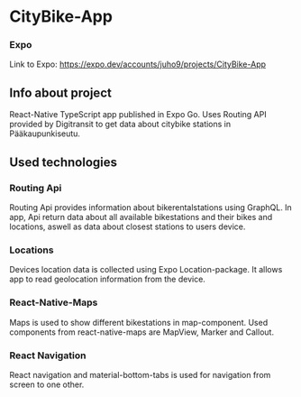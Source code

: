 # CityBike-App
### Expo
Link to Expo:
https://expo.dev/accounts/juho9/projects/CityBike-App

## Info about project
React-Native TypeScript app published in Expo Go. Uses Routing API provided by Digitransit to get data about citybike stations in Pääkaupunkiseutu. 

## Used technologies
### Routing Api
Routing Api provides information about bikerentalstations using GraphQL. In app, Api return data about all available bikestations and their bikes and locations, aswell as data about closest stations to users device.
### Locations
Devices location data is collected using Expo Location-package.  It allows app to read geolocation information from the device.
### React-Native-Maps
Maps is used to show different bikestations in map-component. Used components from react-native-maps are MapView, Marker and Callout.
### React Navigation
React navigation and material-bottom-tabs is used for navigation from screen to one other. 